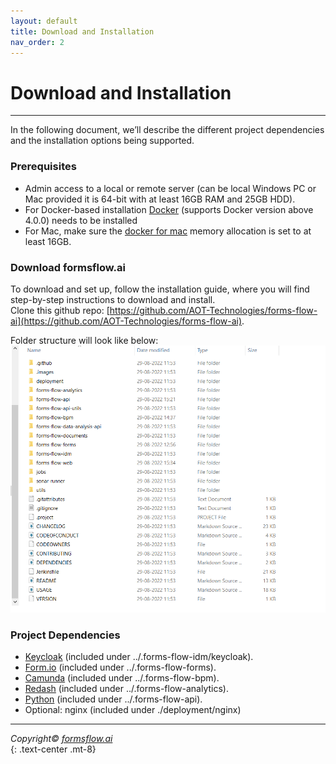 ```yaml
---
layout: default
title: Download and Installation
nav_order: 2
---
```


# Download and Installation
----
In the following document, we’ll describe the different project dependencies and the installation options being supported.

### Prerequisites
 - Admin access to a local or remote server (can be local Windows PC or Mac provided it is 64-bit with at least 16GB RAM and 25GB HDD).
 - For Docker-based installation [Docker](https://www.docker.com/) (supports Docker version above 4.0.0) needs to be installed
 - For Mac, make sure the [docker for mac](https://docs.docker.com/desktop/install/mac-install/) memory allocation is set to at least 16GB.

### Download formsflow.ai
 To download and set up, follow the installation guide, where you will find step-by-step instructions to download and install.  
 Clone this github repo: [https://github.com/AOT-Technologies/forms-flow-ai](https://github.com/AOT-Technologies/forms-flow-ai).



Folder structure will look like below:
![Download installation](/assets/downloadandinstall.png)

### Project Dependencies
- [Keycloak](https://www.keycloak.org/) (included under ../.forms-flow-idm/keycloak).
- [Form.io](https://www.form.io/opensource) (included under ../.forms-flow-forms).
- [Camunda](https://camunda.com/) (included under ../.forms-flow-bpm).
- [Redash](https://redash.io/) (included under ../.forms-flow-analytics).
- [Python](https://www.python.org/) (included under ../.forms-flow-api).
- Optional: nginx (included under ./deployment/nginx)  

---

  *Copyright© [formsflow.ai](https://formsflow.ai/)*   
  {: .text-center .mt-8}